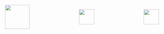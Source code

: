 <div style="display: flex; justify-content: space-between; align-items: center; width: 100%;">
  <!-- Left image -->
  <img src="https://github.com/user-attachments/assets/cab3ce3d-0f3f-4168-b22a-5278446282de" style="width: 80px; height: auto;" />

  <!-- Center image -->
  <img src="https://github.com/user-attachments/assets/5d2fbf8f-352c-4958-a4ab-16659e240990" style="width: 50px; height: 50px;" />

  <!-- Right image -->
  <img src="https://github.com/user-attachments/assets/1be54a34-1b9b-4230-b4aa-9478fcc94802f" style="width: 50px; height: auto;" />
</div>

